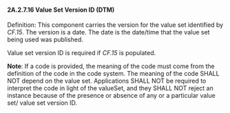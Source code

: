 #### 2A.2.7.16 Value Set Version ID (DTM)

Definition: This component carries the version for the value set identified by _CF.15_. The version is a date. The date is the date/time that the value set being used was published.

Value set version ID is required if _CF.15_ is populated.

**Note**: If a code is provided, the meaning of the code must come from the definition of the code in the code system. The meaning of the code SHALL NOT depend on the value set. Applications SHALL NOT be required to interpret the code in light of the valueSet, and they SHALL NOT reject an instance because of the presence or absence of any or a particular value set/ value set version ID.

